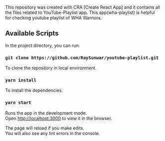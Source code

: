 This repository was created with CRA [Create React App] and it contains all the files related to YouTube-Playlist app. This app(wha-playlist) is helpful for checking youtube playlist of WHA Warriors.

## Available Scripts

In the project directory, you can run:

### `git clone https://github.com/RaySunwar/youtube-playlist.git`
To clone the repository in local environment.

### `yarn install`
To install the dependencies.

### `yarn start`

Runs the app in the development mode.<br />
Open [http://localhost:3000](http://localhost:3000) to view it in the browser.

The page will reload if you make edits.<br />
You will also see any lint errors in the console.




